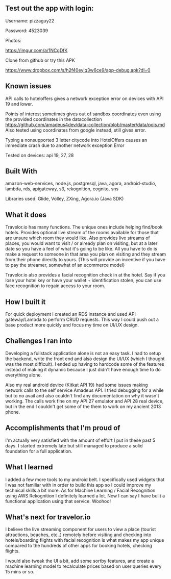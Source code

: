## Test out the app with login:
Username: pizzaguy22

Password: 4523039


Photos:

https://imgur.com/a/1NCgDfK

Clone from github or try this APK

https://www.dropbox.com/s/h2f40eylq3w6ce9/app-debug.apk?dl=0
## Known issues
API calls to hoteloffers gives a network exception error on devices with API 19 and lower.

Points of interest sometimes gives out of sandbox coordinates even using the provided coordinates in the datacollection
https://github.com/amadeus4dev/data-collection/blob/master/data/pois.md
Also tested using coordinates from google instead, still gives error.

Typing a nonsupported 3 letter citycode into HotelOffers causes an immediate crash due to another network exception Error

Tested on devices: api 19, 27, 28

## Built With
amazon-web-services,
node.js,
postgresql,
java,
agora,
android-studio,
lambda,
rds,
apigateway,
s3,
rekognition,
cognito,
sns

Libraries used:
Glide, Volley, ZXing, Agora.io (Java SDK)

## What it does
Travelor.io has many functions. The unique ones include helping find/book hotels. Provides optional live stream of the rooms available for those that are unsure which room they would like. Also provides live streams of places,  you would want to visit / or already plan on visiting, but at a later date so you have a feel of what it's going to be like. All you have to do is make a request to someone in that area you plan on visiting and they stream from their phone directly to yours. (This will provide an incentive if you have to pay the streamer, somewhat of an ecommerce model)

Travelor.io also provides a facial recognition check in at the hotel. Say if you lose your hotel key or have your wallet + identification stolen, you can use face recognition to regain access to your room.

## How I built it
For quick deployment I created an RDS instance and used API gateway/Lambda to perform CRUD requests. This way I could push out a base product more quickly and focus my time on UI/UX design.

## Challenges I ran into
Developing a fullstack application alone is not an easy task. I had to setup the backend, write the front end and also design the UI/UX (which I thought was the most difficult). I ended up having to hardcode some of the features instead of making it dynamic because I just didn't have enough time to do everything alone.

Also my real android device (Kitkat API 19) had some issues making network calls to the self service Amadeus API. I tried debugging for a while but to no avail and also couldn't find any documentation on why it wasn't working. The calls work fine on my API 27 emulator and API 28 real device, but in the end I couldn't get some of the them to work on my ancient 2013 phone.


## Accomplishments that I'm proud of
I'm actually very satisfied with the amount of effort I put in these past 5 days. I started extremely late but still managed to produce a solid foundation for a full application.


## What I learned
I added a few more tools to my android belt. I specifically used widgets that I was not familiar with in order to build this app so I could improve my technical skills a bit more. As for Machine Learning / Facial Recognition using AWS Rekognition I definitely learned a lot. Now I can say I have built a functional application using that service. Woohoo!

## What's next for travelor.io
I believe the live streaming component for users to view a place (tourist attractions, beaches, etc..) remotely before visiting and checking into hotels/boarding flights with facial recognition is what makes my app unique compared to the hundreds of other apps for booking hotels, checking flights. 

I would also tweak the UI a bit, add some sortby features, and create a machine learning model to recalculate prices based on user queries every 15 mins or so.
